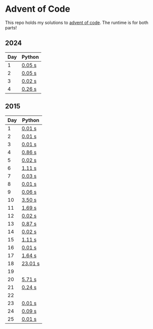 # Advent of Code
This repo holds my solutions to [advent of code](https://adventofcode.com/). The runtime is for both parts!

## 2024
| Day      | Python |
| -------- | -------|
| 1 | [0.05 s](2024/python/day01.py) |
| 2 | [0.05 s](2024/python/day02.py) |
| 3 | [0.02 s](2024/python/day03.py) |
| 4 | [0.26 s](2024/python/day04.py) |


## 2015
| Day      | Python |
| -------- | -------|
| 1 | [0.01 s](2015/python/day01.py) |
| 2 | [0.01 s](2015/python/day02.py) |
| 3 | [0.01 s](2015/python/day03.py) |
| 4 | [0.86 s](2015/python/day04.py) |
| 5 | [0.02 s](2015/python/day05.py) |
| 6 | [1.11 s](2015/python/day06.py) |
| 7 | [0.03 s](2015/python/day07.py) |
| 8 | [0.01 s](2015/python/day08.py) |
| 9 | [0.06 s](2015/python/day09.py) |
| 10 | [3.50 s](2015/python/day10.py) |
| 11 | [1.69 s](2015/python/day11.py) |
| 12 | [0.02 s](2015/python/day12.py) |
| 13 | [0.87 s](2015/python/day13.py) |
| 14 | [0.02 s](2015/python/day14.py) |
| 15 | [1.11 s](2015/python/day15.py) |
| 16 | [0.01 s](2015/python/day16.py) |
| 17 | [1.64 s](2015/python/day17.py) |
| 18 | [23.01 s](2015/python/day18.py) |
| 19 |  |
| 20 | [5.71 s](2015/python/day20.py) |
| 21 | [0.24 s](2015/python/day21.py) |
| 22 | |
| 23 | [0.01 s](2015/python/day23.py) |
| 24 | [0.09 s](2015/python/day24.py) |
| 25 | [0.01 s](2015/python/day25.py) |